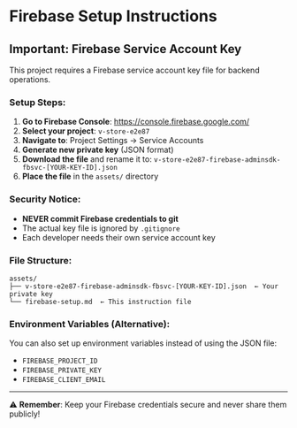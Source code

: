 # Firebase Setup Instructions

## Important: Firebase Service Account Key

This project requires a Firebase service account key file for backend operations.

### Setup Steps:

1. **Go to Firebase Console**: https://console.firebase.google.com/
2. **Select your project**: `v-store-e2e87`
3. **Navigate to**: Project Settings → Service Accounts
4. **Generate new private key** (JSON format)
5. **Download the file** and rename it to: `v-store-e2e87-firebase-adminsdk-fbsvc-[YOUR-KEY-ID].json`
6. **Place the file** in the `assets/` directory

### Security Notice:
- **NEVER commit Firebase credentials to git**
- The actual key file is ignored by `.gitignore`
- Each developer needs their own service account key

### File Structure:
```
assets/
├── v-store-e2e87-firebase-adminsdk-fbsvc-[YOUR-KEY-ID].json  ← Your private key
└── firebase-setup.md  ← This instruction file
```

### Environment Variables (Alternative):
You can also set up environment variables instead of using the JSON file:
- `FIREBASE_PROJECT_ID`
- `FIREBASE_PRIVATE_KEY`
- `FIREBASE_CLIENT_EMAIL`

---
⚠️ **Remember**: Keep your Firebase credentials secure and never share them publicly!
